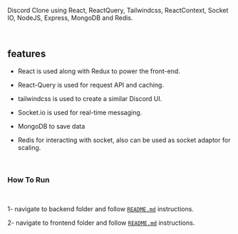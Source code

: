 Discord Clone using React, ReactQuery, Tailwindcss, ReactContext, Socket IO, NodeJS, Express, MongoDB and Redis.


<br/>

## features
- React is used along with Redux to power the front-end.

- React-Query is used for request API and caching.

- tailwindcss is used to create a similar Discord UI.

- Socket.io is used for real-time messaging.

- MongoDB to save data

- Redis for interacting with socket, also can be used as socket adaptor for scaling.

<br/>

### How To Run

<br/>

1- navigate to backend folder and follow [`README.md`](backend/README.md) instructions.

2- navigate to frontend folder and follow [`README.md`](frontend/README.md) instructions.
